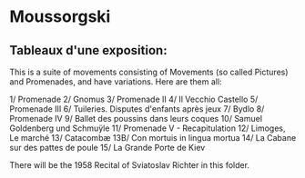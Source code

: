 # Moussorgski

## Tableaux d'une exposition:

This is a suite of movements consisting of Movements (so called Pictures) and Promenades, and have variations. Here are them all:

1/ Promenade 
2/ Gnomus 
3/ Promenade II 
4/ Il Vecchio Castello 
5/ Promenade III 
6/ Tuileries. Disputes d'enfants après jeux 
7/ Bydlo 
8/ Promenade IV 
9/ Ballet des poussins dans leurs coques 
10/ Samuel Goldenberg und Schmuÿle 
11/ Promenade V - Recapitulation 
12/ Limoges, Le marché 
13/ Catacombæ 
13B/ Con mortuis in lingua mortua 
14/ La Cabane sur des pattes de poule 
15/ La Grande Porte de Kiev 

There will be the 1958 Recital of Sviatoslav Richter in this folder.


